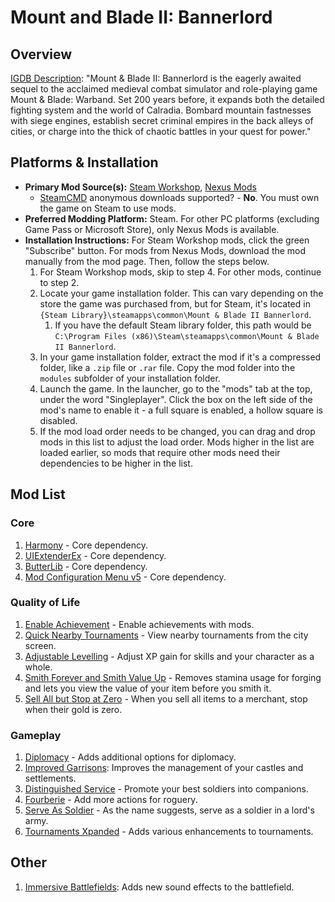 # Mount and Blade II: Bannerlord
## Overview

[IGDB Description](https://www.igdb.com/games/mount-and-blade-ii-bannerlord): "Mount & Blade II: Bannerlord is the eagerly awaited sequel to the acclaimed medieval combat simulator and role-playing game Mount & Blade: Warband. Set 200 years before, it expands both the detailed fighting system and the world of Calradia. Bombard mountain fastnesses with siege engines, establish secret criminal empires in the back alleys of cities, or charge into the thick of chaotic battles in your quest for power."

## Platforms & Installation

- **Primary Mod Source(s):** [Steam Workshop](https://steamcommunity.com/app/261550/workshop/), [Nexus Mods](https://www.nexusmods.com/mountandblade2bannerlord)
	- [SteamCMD](../Install/SteamWorkshop) anonymous downloads supported? - **No**. You must own the game on Steam to use mods.
- **Preferred Modding Platform:** Steam. For other PC platforms (excluding Game Pass or Microsoft Store), only Nexus Mods is available.
- **Installation Instructions:** For Steam Workshop mods, click the green "Subscribe" button. For mods from Nexus Mods, download the mod manually from the mod page. Then, follow the steps below.
	1. For Steam Workshop mods, skip to step 4. For other mods, continue to step 2.
	2. Locate your game installation folder. This can vary depending on the store the game was purchased from, but for Steam, it's located in `{Steam Library}\steamapps\common\Mount & Blade II Bannerlord`.
		1. If you have the default Steam library folder, this path would be `C:\Program Files (x86)\Steam\steamapps\common\Mount & Blade II Bannerlord`.
	3. In your game installation folder, extract the mod if it's a compressed folder, like a `.zip` file or `.rar` file.  Copy the mod folder into the `modules` subfolder of your installation folder.
	4. Launch the game. In the launcher, go to the "mods" tab at the top, under the word "Singleplayer". Click the box on the left side of the mod's name to enable it - a full square is enabled, a hollow square is disabled.
	5. If the mod load order needs to be changed, you can drag and drop mods in this list to adjust the load order. Mods higher in the list are loaded earlier, so mods that require other mods need their dependencies to be higher in the list.

## Mod List
### Core

1. [Harmony](https://www.nexusmods.com/mountandblade2bannerlord/mods/2006) - Core dependency.
2. [UIExtenderEx](https://www.nexusmods.com/mountandblade2bannerlord/mods/2102) - Core dependency.
3. [ButterLib](https://www.nexusmods.com/mountandblade2bannerlord/mods/2018) - Core dependency.
4. [Mod Configuration Menu v5](https://www.nexusmods.com/mountandblade2bannerlord/mods/612) - Core dependency.

### Quality of Life

1. [Enable Achievement](https://steamcommunity.com/sharedfiles/filedetails/?id=2880190747) - Enable achievements with mods.
2. [Quick Nearby Tournaments](https://steamcommunity.com/sharedfiles/filedetails/?id=2910268800) - View nearby tournaments from the city screen.
3. [Adjustable Levelling](https://www.nexusmods.com/mountandblade2bannerlord/mods/6519) - Adjust XP gain for skills and your character as a whole.
4. [Smith Forever and Smith Value Up](https://www.nexusmods.com/mountandblade2bannerlord/mods/4992) - Removes stamina usage for forging and lets you view the value of your item before you smith it.
5. [Sell All but Stop at Zero](https://steamcommunity.com/sharedfiles/filedetails/?id=2907309923) - When you sell all items to a merchant, stop when their gold is zero.

### Gameplay

1. [Diplomacy](https://www.nexusmods.com/mountandblade2bannerlord/mods/832) - Adds additional options for diplomacy.
2. [Improved Garrisons](https://www.nexusmods.com/mountandblade2bannerlord/mods/688): Improves the management of your castles and settlements.
3. [Distinguished Service](https://www.nexusmods.com/mountandblade2bannerlord/mods/6007) - Promote your best soldiers into companions.
4. [Fourberie](https://www.nexusmods.com/mountandblade2bannerlord/mods/2969) - Add more actions for roguery.
5. [Serve As Soldier](https://www.nexusmods.com/mountandblade2bannerlord/mods/3242) - As the name suggests, serve as a soldier in a lord's army.
6. [Tournaments Xpanded](https://www.nexusmods.com/mountandblade2bannerlord/mods/27) - Adds various enhancements to tournaments.

## Other

1. [Immersive Battlefields](https://www.nexusmods.com/mountandblade2bannerlord/mods/4633): Adds new sound effects to the battlefield.